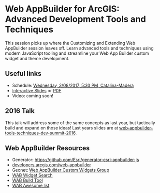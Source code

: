 # Web AppBuilder for ArcGIS: Advanced Development Tools and Techniques
This session picks up where the Customizing and Extending Web AppBuilder session leaves off. Learn advanced tools and techniques using modern JavaScript tooling and streamline your Web App Builder custom widget and theme development.


## Useful links
 * Schedule: [Wednesday, 3/08/2017, 5:30 PM, Catalina-Madera](https://devsummitps17.schedule.esri.com/session-catalog/1196489210)
 * [Interactive Slides](https://gavinr.github.io/web-appbuilder-tools-techniques-dev-summit-2017/#/) or [PDF](https://github.com/gavinr/web-appbuilder-tools-techniques-dev-summit-2017/blob/master/slides.pdf)
 * Video: coming soon!
## 2016 Talk
This talk will address some of the same concepts as last year, but tactically build and expand on those ideas! Last years slides are at [web-appbuilder-tools-techniques-dev-summit-2016](https://github.com/gavinr/web-appbuilder-tools-techniques-dev-summit-2016).

## Web AppBuilder Resources
 * Generator: https://github.com/Esri/generator-esri-appbuilder-js
 * [developers.arcgis.com/web-appbuilder](https://developers.arcgis.com/web-appbuilder/)
 * Geonet: [Web AppBuilder Custom Widgets Group](https://geonet.esri.com/groups/web-app-builder-custom-widgets)
 * [WAB Widget Search](http://gavinr.github.io/wab-widget-search)
 * [WAB Build Tool](https://www.github.com/gbochenek/esri-wab-build)
 * [WAB Awesome list](https://hhkaos.github.io/awesome-arcgis/front-end/technologies/dojo/web-appbuilder/)
